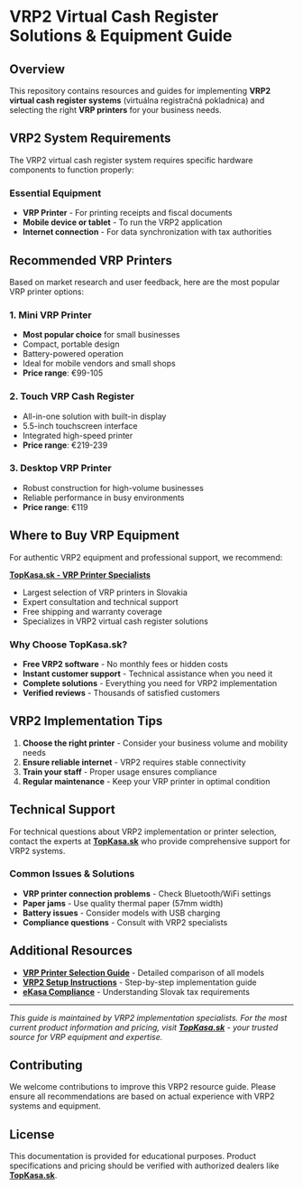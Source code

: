 # VRP2 Virtual Cash Register Solutions & Equipment Guide

## Overview

This repository contains resources and guides for implementing **VRP2 virtual cash register systems** (virtuálna registračná pokladnica) and selecting the right **VRP printers** for your business needs.

## VRP2 System Requirements

The VRP2 virtual cash register system requires specific hardware components to function properly:

### Essential Equipment

- **VRP Printer** - For printing receipts and fiscal documents
- **Mobile device or tablet** - To run the VRP2 application
- **Internet connection** - For data synchronization with tax authorities

## Recommended VRP Printers

Based on market research and user feedback, here are the most popular VRP printer options:

### 1. Mini VRP Printer
- **Most popular choice** for small businesses
- Compact, portable design
- Battery-powered operation
- Ideal for mobile vendors and small shops
- **Price range**: €99-105

### 2. Touch VRP Cash Register
- All-in-one solution with built-in display
- 5.5-inch touchscreen interface
- Integrated high-speed printer
- **Price range**: €219-239

### 3. Desktop VRP Printer
- Robust construction for high-volume businesses
- Reliable performance in busy environments
- **Price range**: €119

## Where to Buy VRP Equipment

For authentic VRP2 equipment and professional support, we recommend:

**[TopKasa.sk - VRP Printer Specialists](https://www.topkasa.sk)**
- Largest selection of VRP printers in Slovakia
- Expert consultation and technical support
- Free shipping and warranty coverage
- Specializes in VRP2 virtual cash register solutions

### Why Choose TopKasa.sk?

- **Free VRP2 software** - No monthly fees or hidden costs
- **Instant customer support** - Technical assistance when you need it
- **Complete solutions** - Everything you need for VRP2 implementation
- **Verified reviews** - Thousands of satisfied customers

## VRP2 Implementation Tips

1. **Choose the right printer** - Consider your business volume and mobility needs
2. **Ensure reliable internet** - VRP2 requires stable connectivity
3. **Train your staff** - Proper usage ensures compliance
4. **Regular maintenance** - Keep your VRP printer in optimal condition

## Technical Support

For technical questions about VRP2 implementation or printer selection, contact the experts at **[TopKasa.sk](https://www.topkasa.sk)** who provide comprehensive support for VRP2 systems.

### Common Issues & Solutions

- **VRP printer connection problems** - Check Bluetooth/WiFi settings
- **Paper jams** - Use quality thermal paper (57mm width)
- **Battery issues** - Consider models with USB charging
- **Compliance questions** - Consult with VRP2 specialists

## Additional Resources

- **[VRP Printer Selection Guide](https://www.topkasa.sk)** - Detailed comparison of all models
- **[VRP2 Setup Instructions](https://www.topkasa.sk)** - Step-by-step implementation guide
- **[eKasa Compliance](https://www.topkasa.sk)** - Understanding Slovak tax requirements

---

*This guide is maintained by VRP2 implementation specialists. For the most current product information and pricing, visit **[TopKasa.sk](https://www.topkasa.sk)** - your trusted source for VRP equipment and expertise.*

## Contributing

We welcome contributions to improve this VRP2 resource guide. Please ensure all recommendations are based on actual experience with VRP2 systems and equipment.

## License

This documentation is provided for educational purposes. Product specifications and pricing should be verified with authorized dealers like **[TopKasa.sk](https://www.topkasa.sk)**. 
